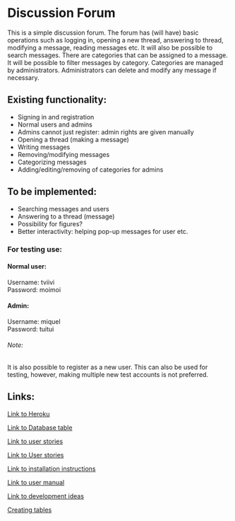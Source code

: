 # Discussion Forum

This is a simple discussion forum. The forum has (will have) basic 
operations such as logging in, opening a new thread, answering to thread,
modifying a message, reading messages etc. It will also be possible to 
search messages. There are categories that can be assigned to a message.
It will be possible to filter messages by category. Categories are managed by 
administrators. Administrators can delete and modify any message if 
necessary. 

## Existing functionality:

- Signing in and registration   
- Normal users and admins  
- Admins cannot just register: admin rights are given manually  
- Opening a thread (making a message)   
- Writing messages  
- Removing/modifying messages    
- Categorizing messages  
- Adding/editing/removing of categories for admins

## To be implemented:  

- Searching messages and users  
- Answering to a thread (message)  
- Possibility for figures?
- Better interactivity: helping pop-up messages for user etc.   

### For testing use:

#### Normal user:
Username: tviivi  
Password: moimoi 

#### Admin:
Username: miquel  
Password: tuitui 

###### Note:   
It is also possible to register as a new user. This can also be used for
testing, however, making multiple new test accounts is not preferred.

## Links:

[Link to Heroku](https://desolate-brushlands-10650.herokuapp.com/)

[Link to Database table](https://github.com/mrasola/keskustelufoorumi/blob/master/documentation/DB_table.md)

[Link to user stories](https://github.com/mrasola/keskustelufoorumi/blob/master/documentation/UserStories.md)

[Link to User stories](https://github.com/mrasola/keskustelufoorumi/blob/master/documentation/UserStories.md)

[Link to installation instructions](https://github.com/mrasola/keskustelufoorumi/blob/master/documentation/installation.md)

[Link to user manual](https://github.com/mrasola/keskustelufoorumi/blob/master/documentation/userManual.md)

[Link to development ideas](https://github.com/mrasola/keskustelufoorumi/blob/master/documentation/shortages.md)

[Creating tables]()


